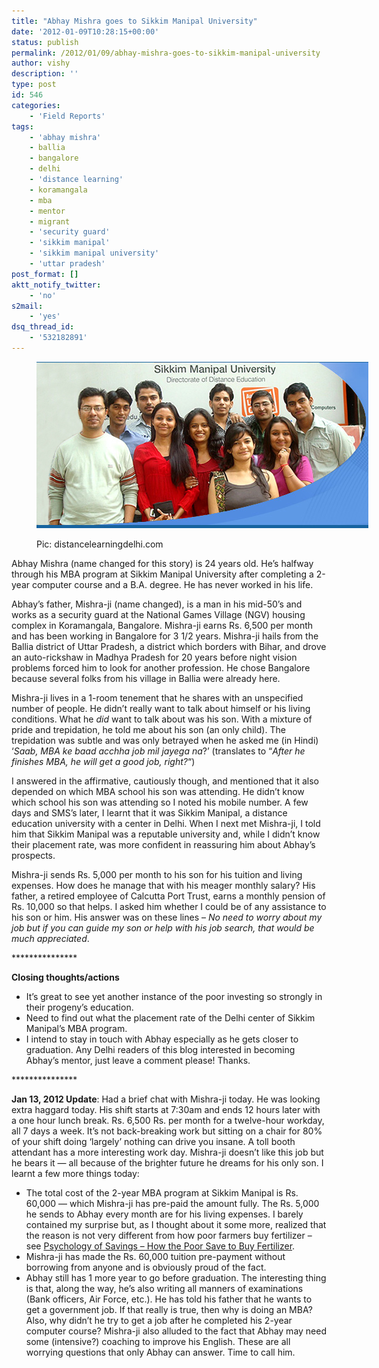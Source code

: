 ```yaml
---
title: "Abhay Mishra goes to Sikkim Manipal University"
date: '2012-01-09T10:28:15+00:00'
status: publish
permalink: /2012/01/09/abhay-mishra-goes-to-sikkim-manipal-university
author: vishy
description: ''
type: post
id: 546
categories:
    - 'Field Reports'
tags:
    - 'abhay mishra'
    - ballia
    - bangalore
    - delhi
    - 'distance learning'
    - koramangala
    - mba
    - mentor
    - migrant
    - 'security guard'
    - 'sikkim manipal'
    - 'sikkim manipal university'
    - 'uttar pradesh'
post_format: []
aktt_notify_twitter:
    - 'no'
s2mail:
    - 'yes'
dsq_thread_id:
    - '532182891'
---
```

<figure aria-describedby="caption-attachment-548" class="wp-caption aligncenter" id="attachment_548" style="width: 531px">

[![](../../../../uploads/2012/01/smu_distance_learning_delhi_pic.jpg "smu_distance_learning_delhi_pic")](../../../../uploads/2012/01/smu_distance_learning_delhi_pic.jpg)<figcaption class="wp-caption-text" id="caption-attachment-548">Pic: distancelearningdelhi.com</figcaption></figure>

Abhay Mishra (name changed for this story) is 24 years old. He’s halfway through his MBA program at Sikkim Manipal University after completing a 2-year computer course and a B.A. degree. He has never worked in his life.

Abhay’s father, Mishra-ji (name changed), is a man in his mid-50’s and works as a security guard at the National Games Village (NGV) housing complex in Koramangala, Bangalore. Mishra-ji earns Rs. 6,500 per month and has been working in Bangalore for 3 1/2 years. Mishra-ji hails from the Ballia district of Uttar Pradesh, a district which borders with Bihar, and drove an auto-rickshaw in Madhya Pradesh for 20 years before night vision problems forced him to look for another profession. He chose Bangalore because several folks from his village in Ballia were already here.

Mishra-ji lives in a 1-room tenement that he shares with an unspecified number of people. He didn’t really want to talk about himself or his living conditions. What he *did* want to talk about was his son. With a mixture of pride and trepidation, he told me about his son (an only child). The trepidation was subtle and was only betrayed when he asked me (in Hindi) ‘*Saab, MBA ke baad acchha job mil jayega na*?’ (translates to “*After he finishes MBA, he will get a good job, right?*“)

I answered in the affirmative, cautiously though, and mentioned that it also depended on which MBA school his son was attending. He didn’t know which school his son was attending so I noted his mobile number. A few days and SMS’s later, I learnt that it was Sikkim Manipal, a distance education university with a center in Delhi. When I next met Mishra-ji, I told him that Sikkim Manipal was a reputable university and, while I didn’t know their placement rate, was more confident in reassuring him about Abhay’s prospects.

Mishra-ji sends Rs. 5,000 per month to his son for his tuition and living expenses. How does he manage that with his meager monthly salary? His father, a retired employee of Calcutta Port Trust, earns a monthly pension of Rs. 10,000 so that helps. I asked him whether I could be of any assistance to his son or him. His answer was on these lines – *No need to worry about my job but if you can guide my son or help with his job search, that would be much appreciated*.

\*\*\*\*\*\*\*\*\*\*\*\*\*\*\*

**Closing thoughts/actions**

- It’s great to see yet another instance of the poor investing so strongly in their progeny’s education.
- Need to find out what the placement rate of the Delhi center of Sikkim Manipal’s MBA program.
- I intend to stay in touch with Abhay especially as he gets closer to graduation. Any Delhi readers of this blog interested in becoming Abhay’s mentor, just leave a comment please! Thanks.

\*\*\*\*\*\*\*\*\*\*\*\*\*\*\*

**Jan 13, 2012 Update**: Had a brief chat with Mishra-ji today. He was looking extra haggard today. His shift starts at 7:30am and ends 12 hours later with a one hour lunch break. Rs. 6,500 Rs. per month for a twelve-hour workday, all 7 days a week. It’s not back-breaking work but sitting on a chair for 80% of your shift doing ‘largely’ nothing can drive you insane. A toll booth attendant has a more interesting work day. Mishra-ji doesn’t like this job but he bears it — all because of the brighter future he dreams for his only son. I learnt a few more things today:

- The total cost of the 2-year MBA program at Sikkim Manipal is Rs. 60,000 — which Mishra-ji has pre-paid the amount fully. The Rs. 5,000 he sends to Abhay every month are for his living expenses. I barely contained my surprise but, as I thought about it some more, realized that the reason is not very different from how poor farmers buy fertilizer – see [Psychology of Savings – How the Poor Save to Buy Fertilizer](http://www.techsangam.com/2011/10/21/psychology-of-savings-how-the-poor-save-to-buy-fertilizer/).
- Mishra-ji has made the Rs. 60,000 tuition pre-payment without borrowing from anyone and is obviously proud of the fact.
- Abhay still has 1 more year to go before graduation. The interesting thing is that, along the way, he’s also writing all manners of examinations (Bank officers, Air Force, etc.). He has told his father that he wants to get a government job. If that really is true, then why is doing an MBA? Also, why didn’t he try to get a job after he completed his 2-year computer course? Mishra-ji also alluded to the fact that Abhay may need some (intensive?) coaching to improve his English. These are all worrying questions that only Abhay can answer. Time to call him.

<span style="font-size: small;"><span style="line-height: 24px;">  
</span></span>